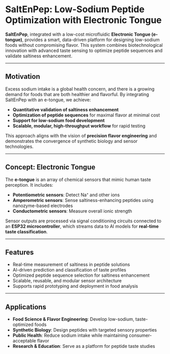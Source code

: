 # SaltEnPep: Low-Sodium Peptide Optimization with Electronic Tongue

**SaltEnPep**, integrated with a low-cost microfluidic **Electronic Tongue (e-tongue)**, provides a smart, data-driven platform for designing low-sodium foods without compromising flavor. This system combines biotechnological innovation with advanced taste sensing to optimize peptide sequences and validate saltiness enhancement.

---

## Motivation

Excess sodium intake is a global health concern, and there is a growing demand for foods that are both healthier and flavorful. By integrating SaltEnPep with an e-tongue, we achieve:

- **Quantitative validation of saltiness enhancement**  
- **Optimization of peptide sequences** for maximal flavor at minimal cost  
- **Support for low-sodium food development**  
- **Scalable, modular, high-throughput workflow** for rapid testing

This approach aligns with the vision of **precision flavor engineering** and demonstrates the convergence of synthetic biology and sensor technologies.

---

## Concept: Electronic Tongue

The **e-tongue** is an array of chemical sensors that mimic human taste perception. It includes:

- **Potentiometric sensors**: Detect Na⁺ and other ions  
- **Amperometric sensors**: Sense saltiness-enhancing peptides using nanozyme-based electrodes  
- **Conductometric sensors**: Measure overall ionic strength  

Sensor outputs are processed via signal conditioning circuits connected to an **ESP32 microcontroller**, which streams data to AI models for **real-time taste classification**.  

---

##  Features

- Real-time measurement of saltiness in peptide solutions  
- AI-driven prediction and classification of taste profiles  
- Optimized peptide sequence selection for saltiness enhancement  
- Scalable, reusable, and modular sensor architecture  
- Supports rapid prototyping and deployment in food analysis  

---

## Applications

- **Food Science & Flavor Engineering**: Develop low-sodium, taste-optimized foods  
- **Synthetic Biology**: Design peptides with targeted sensory properties  
- **Public Health**: Reduce sodium intake while maintaining consumer-acceptable flavor  
- **Research & Education**: Serve as a platform for peptide taste studies  
